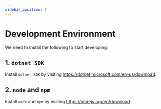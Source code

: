 ```yaml
---
sidebar_position: 2
---
```


# Development Environment

We need to install the following to start developing:

## 1. `dotnet SDK`

Install `dotnet SDK` by visiting https://dotnet.microsoft.com/en-us/download.

## 2. `node` and `npm`

Install `node` and `npm` by visiting https://nodejs.org/en/download.
